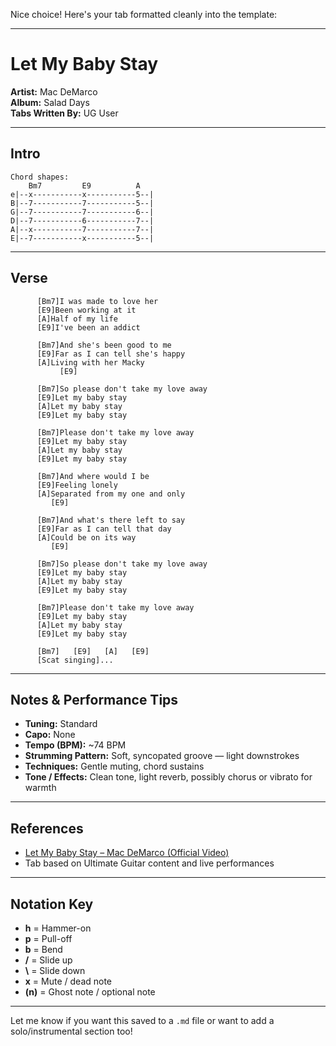 Nice choice! Here's your tab formatted cleanly into the template:

---

# Let My Baby Stay

**Artist:** Mac DeMarco  
**Album:** Salad Days  
**Tabs Written By:** UG User

---

## Intro

```plaintext
Chord shapes:
    Bm7         E9          A
e|--x-----------x-----------5--|
B|--7-----------7-----------5--|
G|--7-----------7-----------6--|
D|--7-----------6-----------7--|
A|--x-----------7-----------7--|
E|--7-----------x-----------5--|
```

---

## Verse

```
      [Bm7]I was made to love her  
      [E9]Been working at it  
      [A]Half of my life  
      [E9]I've been an addict

      [Bm7]And she's been good to me  
      [E9]Far as I can tell she's happy  
      [A]Living with her Macky  
           [E9]

      [Bm7]So please don't take my love away  
      [E9]Let my baby stay  
      [A]Let my baby stay  
      [E9]Let my baby stay  

      [Bm7]Please don't take my love away  
      [E9]Let my baby stay  
      [A]Let my baby stay  
      [E9]Let my baby stay  

      [Bm7]And where would I be  
      [E9]Feeling lonely  
      [A]Separated from my one and only  
         [E9]

      [Bm7]And what's there left to say  
      [E9]Far as I can tell that day  
      [A]Could be on its way  
         [E9]

      [Bm7]So please don't take my love away  
      [E9]Let my baby stay  
      [A]Let my baby stay  
      [E9]Let my baby stay  

      [Bm7]Please don't take my love away  
      [E9]Let my baby stay  
      [A]Let my baby stay  
      [E9]Let my baby stay

      [Bm7]   [E9]   [A]   [E9]  
      [Scat singing]...
```

---

## Notes & Performance Tips

- **Tuning:** Standard  
- **Capo:** None  
- **Tempo (BPM):** ~74 BPM  
- **Strumming Pattern:** Soft, syncopated groove — light downstrokes  
- **Techniques:** Gentle muting, chord sustains  
- **Tone / Effects:** Clean tone, light reverb, possibly chorus or vibrato for warmth  

---

## References

- [Let My Baby Stay – Mac DeMarco (Official Video)](https://www.youtube.com/watch?v=8LJcIQJc8Xk)  
- Tab based on Ultimate Guitar content and live performances

---

## Notation Key

- **h** = Hammer-on  
- **p** = Pull-off  
- **b** = Bend  
- **/** = Slide up  
- **\\** = Slide down  
- **x** = Mute / dead note  
- **(n)** = Ghost note / optional note

---

Let me know if you want this saved to a `.md` file or want to add a solo/instrumental section too!
